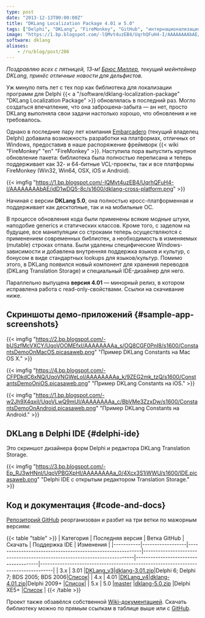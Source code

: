 ```yaml
---
type: post
date: "2013-12-13T00:00:00Z"
title: "DKLang Localization Package 4.01 и 5.0"
tags: ["Delphi", "DKLang", "FireMonkey", "GitHub", "интернационализация"]
image: "https://1.bp.blogspot.com/-lQMvt4uzEB4/UqrhQFuH4-I/AAAAAAAAbAE/idD1wDQ5-8c/s1600/dklang-cross-platform.png"
software: dklang
aliases:
    - /ru/blog/post/206
---
```


*Поздравляю всех с пятницей, 13-м! [Брюс Миллер](http://rules-of-thumb.com/), текущий мейнтейнер DKLang, принёс отличные новости для дельфистов.*

Уж минуло пять лет с тех пор как библиотека для локализации программ для Delphi {{< a "/software/dklang-localization-package" "DKLang Localization Package" >}} обновлялась в последний раз. Могло создаться впечатление, что она заброшена-забыта — ан нет, просто DKLang выполняла свои задачи настолько хорошо, что обновления и не требовалось.

<!--more-->

Однако в последние пару лет компания [Embarcadero](http://www.embarcadero.com/) (текущий владелец Delphi) добавила возможность разработки на платформах, отличных от Windows, предоставив в наше распоряжение фреймворк {{< wiki "FireMonkey" "en" "FireMonkey" >}}. Наступила пора выпустить крупное обновление пакета: библиотека была полностью переписана и теперь поддерживает как 32- и 64-битные VCL-проекты, так и все платформы FireMonkey (Win32, Win64, OSX, iOS и Android).

{{< imgfig "https://1.bp.blogspot.com/-lQMvt4uzEB4/UqrhQFuH4-I/AAAAAAAAbAE/idD1wDQ5-8c/s1600/dklang-cross-platform.png" >}}

Начиная с версии **DKLang 5.0**, она полностью кросс-платформенная и поддерживает как десктопные, так и на мобильные ОС.

В процессе обновления кода были применены всякие модные штуки, наподобие generics и статических классов. Кроме того, с заделом на будущее, все манипуляции со строками теперь осуществляются с применением современных библиотек, а необходимость в изменяемых (mutable) строках отпала. Были удалены специфические Windows-зависимости и добавлена внутренняя поддержка языков и культур, с бонусом в виде стандартных lookups для языков/культур. Помимо этого, в DKLang появился новый компонент для хранения переводов (DKLang Translation Storage) и специальный IDE-дизайнер для него.

Параллельно выпущена **версия 4.01** — минорный релиз, в котором исправлена работа с read-only-свойствами. Ссылки на скачивание ниже.

## Скриншоты демо-приложений {#sample-app-screenshots}

{{< imgfig "https://2.bp.blogspot.com/-bUSzfMcVXCY/UqoVOOMEfxI/AAAAAAAAa_s/OQ8CGF0PnI8/s1600/ConstantsDemoOnMacOS.picasaweb.png" "Пример DKLang Constants на Mac OS X." >}}

{{< imgfig "https://4.bp.blogspot.com/-CFPDkdC6xNQ/UqoVNGWeLoI/AAAAAAAAa_k/9ZEG2mk_tzQ/s1600/ConstantsDemoOniOS.picasaweb.png" "Пример DKLang Constants на iOS." >}}

{{< imgfig "https://1.bp.blogspot.com/-w2Jh9X4qxiI/UqoVLwQ9mUI/AAAAAAAAa_c/BbVMe3ZzxDw/s1600/ConstantsDemoOnAndroid.picasaweb.png" "Пример DKLang Constants на Android." >}}

## DKLang в Delphi IDE {#delphi-ide}

Это скриншот дизайнера форм Delphi и редактора DKLang Translation Storage.

{{< imgfig "https://3.bp.blogspot.com/-Ep_RJ3wHNnI/UqoVPBGXpHI/AAAAAAAAa_0/4Xcx3S1iWWU/s1600/IDE.picasaweb.png" "Delphi IDE с открытым редактором Translation Storage." >}}

## Код и документация {#code-and-docs}

[Репозиторий GitHub](https://github.com/yktoo/dklang/) реорганизован и разбит на три ветки по мажорным версиям:

{{< table "table" >}}
| Категория | Последняя версия | Ветка GitHub                                              | Скачать                                                                  | Поддержка IDE                        | Изменения                                                                         |
|-----------|------------------|-----------------------------------------------------------|--------------------------------------------------------------------------|--------------------------------------|-----------------------------------------------------------------------------------|
| 3.x       | 3.01             |[DKLang_v3](https://github.com/yktoo/dklang/tree/DKLang_v3)|[dklang-3.01.zip](https://github.com/yktoo/dklang/archive/dklang-3.01.zip)|Delphi 6; Delphi 7; BDS 2005; BDS 2006|[Список](https://github.com/yktoo/dklang/wiki/Revision-History#20060822-dklang-301)|
| 4.x       | 4.01             |[DKLang_v4](https://github.com/yktoo/dklang/tree/DKLang_v4)|[dklang-4.01.zip](https://github.com/yktoo/dklang/archive/dklang-4.01.zip)|Delphi 2009+                          |[Список](https://github.com/yktoo/dklang/wiki/Revision-History#20131207-dklang-401)|
| 5.x       | 5.0              |[master](https://github.com/yktoo/dklang/tree/master)      |[dklang-5.0.zip](https://github.com/yktoo/dklang/archive/dklang-5.0.zip)  |Delphi XE5+                           |[Список](https://github.com/yktoo/dklang/wiki/Revision-History#20131207-dklang-50) |
{{< /table >}}

Проект также обзавёлся собственной [Wiki-документацией](https://github.com/yktoo/dklang/wiki). Скачать библиотеку можно по прямым ссылкам в таблице выше или с [GitHub](https://github.com/yktoo/dklang/).
